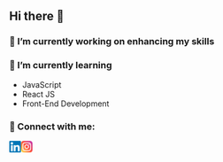 ## Hi there 👋
### 🔭 I’m currently working on enhancing my skills
### 🌱 I’m currently learning
<ul>
  <li>JavaScript</li>
  <li>React JS</li>
  <li>Front-End Development</li>
</ul>

### 🤝 Connect with me:

<a href="https://www.linkedin.com/in/abhishek-goswamii/"><img align="left" src="https://raw.githubusercontent.com/AbhishekGoswam1/AbhishekGoswam1/main/images/linkedin.svg" alt="Yu Shi | LinkedIn" width="21px"/></a>
<a href="https://instagram.com/abhi_shek.in"><img align="left" src="https://raw.githubusercontent.com/AbhishekGoswam1/AbhishekGoswam1/main/images/instagram.svg" alt="Yu Shi | Instagram" width="21px"/></a>

<!--
**AbhishekGoswam1/AbhishekGoswam1** is a ✨ _special_ ✨ repository because its `README.md` (this file) appears on your GitHub profile.

Here are some ideas to get you started:

- 🌱 I’m currently learning DevOps Engeneering.
- 🔭 I’m currently working on my Skills.
- 👯 I’m looking to collaborate on ...
- 🤔 I’m looking for help with ...
- 💬 Ask me about ...
- 📫 How to reach me: ...
- 😄 Pronouns: ...
- ⚡ Fun fact: ...
-->
